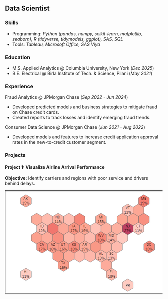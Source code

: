 ## Data Scientist

### Skills
- Programming: *Python (pandas, numpy, scikit-learn, matplotlib, seaborn), R (tidyverse, tidymodels, ggplot), SAS, SQL*
- Tools: *Tableau, Microsoft Office, SAS Viya*

### Education
- M.S. Applied Analytics @ Columbia University, New York (_Dec 2025_)
- B.E. Electrical @ Birla Institute of Tech. & Science, Pilani (_May 2021_)

### Experience

Fraud Analytics @ JPMorgan Chase (_Sep 2022 - Jun 2024_)
- Developed predicted models and business strategies to mitigate fraud on Chase credit cards. 
- Created reports to track losses and identify emerging fraud trends.

Consumer Data Science @ JPMorgan Chase (_Jun 2021 - Aug 2022_)
- Developed models and features to increase credit application approval rates in the new-to-credit customer segment.

### Projects
#### Project 1: Visualize Airline Arrival Performance
**Objective:** Identify carriers and regions with poor service and drivers behind delays.

![alt text](./assets/images/us_hex_map.png)
